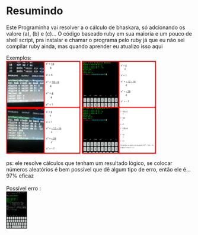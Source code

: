 
# Resumindo
Este Programinha vai resolver a o cálculo de bhaskara, só adcionando os valore (a), (b) e (c)... O código baseado ruby em sua maioria e um pouco de shell script, pra instalar e chamar o programa pelo ruby já que eu não sei compilar ruby ainda, mas quando aprender eu atualizo isso aqui

Exemplos: <br>
<img src="https://github.com/4RCH4NJ0/bhaskrl/blob/main/Polish_20201127_204711288.jpg" height="250" alt="Screenshot"/>
<img src="https://github.com/4RCH4NJ0/bhaskrl/blob/main/Polish_20201127_210537598.jpg" height="250" alt="Screenshot"/>

ps: ele resolve cálculos que tenham um resultado lógico, se colocar números aleatórios é bem possível que dê algum tipo de erro, então ele é... 97% eficaz
<br><br>Possível erro : <br>
<img src="https://github.com/4RCH4NJ0/bhaskrl/blob/main/Screenshot_20201128-101432_Termux.jpg" height="100" alt="screenshot"/>
